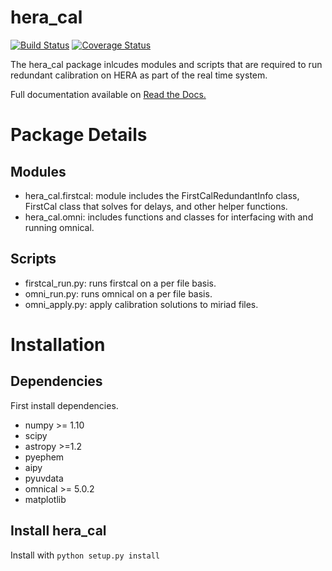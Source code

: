 # hera_cal

[![Build Status](https://travis-ci.org/HERA-Team/hera_cal.svg?branch=master)](https://travis-ci.org/HERA-Team/hera_cal)
[![Coverage Status](https://coveralls.io/repos/github/HERA-Team/hera_cal/badge.svg?branch=master)](https://coveralls.io/github/HERA-Team/hera_cal?branch=master)

The hera_cal package inlcudes modules and scripts that are required to run redundant calibration on HERA as part of the real time system.

Full documentation available on [Read the Docs.](http://hera_cal.readthedocs.io/en/latest/)

# Package Details

## Modules

* hera_cal.firstcal: module includes the FirstCalRedundantInfo class, FirstCal class that solves for delays, and other helper functions.
* hera_cal.omni: includes functions and classes for interfacing with and running omnical.

## Scripts

* firstcal\_run.py: runs firstcal on a per file basis.
* omni\_run.py: runs omnical on a per file basis.
* omni\_apply.py: apply calibration solutions to miriad files.


# Installation
## Dependencies
First install dependencies. 

* numpy >= 1.10
* scipy
* astropy >=1.2
* pyephem
* aipy
* pyuvdata
* omnical >= 5.0.2
* matplotlib

## Install hera_cal
Install with ```python setup.py install```
